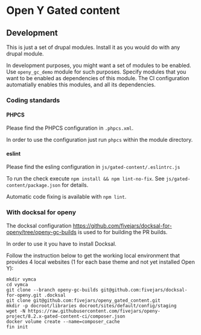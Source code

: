 # Open Y Gated content

## Development

This is just a set of drupal modules. Install it as you would do with any drupal module.

In development purposes, you might want a set of modules to be enabled. Use `openy_gc_demo` module for such purposes. Specify modules that you want to be enabled as dependencies of this module. The CI configuration automatially enables this modules, and all its dependencies.

### Coding standards

#### PHPCS

Please find the PHPCS configuration in `.phpcs.xml`.

In order to use the configuration just run `phpcs` within the module directory.

#### eslint

Please find the esling configuration in `js/gated-content/.eslintrc.js`

To run the check execute `npm install && npm lint-no-fix`. See `js/gated-content/package.json` for details.

Automatic code fixing is available with `npm lint`.

### With docksal for openy

The docksal configuration https://github.com/fivejars/docksal-for-openy/tree/openy-gc-builds is used to for building the PR builds.

In order to use it you have to install Docksal.

Follow the instruction below to get the working local environment that provides 4 local websites (1 for each base theme and not yet installed Open Y):

```
mkdir vymca
cd vymca
git clone --branch openy-gc-builds git@github.com:fivejars/docksal-for-openy.git .docksal
git clone git@github.com:fivejars/openy_gated_content.git
mkdir -p docroot/libraries docroot/sites/default/config/staging
wget -N https://raw.githubusercontent.com/fivejars/openy-project/8.2.x-gated-content-ci/composer.json
docker volume create --name=composer_cache
fin init
```
